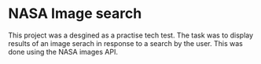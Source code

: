 <h1> NASA Image search </h1>
This project was a desgined as a practise tech test. The task was to display results of an image serach in response to a search by the user. This was done using the NASA images API.
